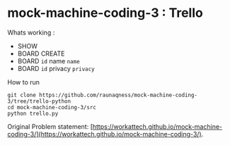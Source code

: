 # mock-machine-coding-3 : Trello

Whats working : 

- SHOW
- BOARD CREATE
- BOARD `id` name `name`
- BOARD `id` privacy `privacy`

How to run

```
git clone https://github.com/raunaqness/mock-machine-coding-3/tree/trello-python
cd mock-machine-coding-3/src
python trello.py
```

Original Problem statement: [https://workattech.github.io/mock-machine-coding-3/](https://workattech.github.io/mock-machine-coding-3/).
